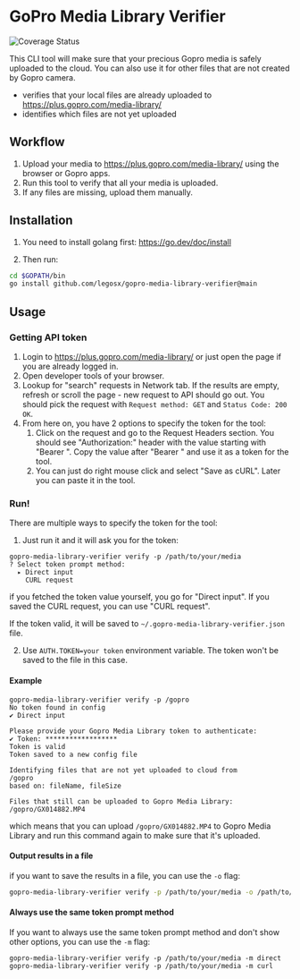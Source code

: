 # GoPro Media Library Verifier

![Coverage Status](https://coveralls.io/repos/github/legosx/gopro-media-library-verifier/badge.svg?branch=main)

This CLI tool will make sure that your precious Gopro media is safely uploaded to the cloud.
You can also use it for other files that are not created by Gopro camera.

* verifies that your local files are already uploaded to https://plus.gopro.com/media-library/
* identifies which files are not yet uploaded

## Workflow

1. Upload your media to https://plus.gopro.com/media-library/ using the browser or Gopro apps.
2. Run this tool to verify that all your media is uploaded.
3. If any files are missing, upload them manually.

## Installation

1. You need to install golang first:
   https://go.dev/doc/install

2. Then run:

```bash
cd $GOPATH/bin
go install github.com/legosx/gopro-media-library-verifier@main
```

## Usage

### Getting API token

1. Login to https://plus.gopro.com/media-library/ or just open the page if you are already logged in.
2. Open developer tools of your browser.
3. Lookup for "search" requests in Network tab. If the results are empty, refresh or scroll the page - new request to API should go out. 
You should pick the request with `Request method: GET` and `Status Code: 200 OK`.
4. From here on, you have 2 options to specify the token for the tool:
   1. Click on the request and go to the Request Headers section. You should see "Authorization:" header with the value
   starting with "Bearer ". Copy the value after "Bearer " and use it as a token for the tool.
   2. You can just do right mouse click and select "Save as cURL". Later you can paste it in the tool.

### Run!

There are multiple ways to specify the token for the tool:

1. Just run it and it will ask you for the token:
```
gopro-media-library-verifier verify -p /path/to/your/media
? Select token prompt method: 
  ▸ Direct input
    CURL request
```
if you fetched the token value yourself, you go for "Direct input".
If you saved the CURL request, you can use "CURL request".

If the token valid, it will be saved to `~/.gopro-media-library-verifier.json` file.

2. Use `AUTH.TOKEN=your token` environment variable. The token won't be saved to the file in this case.

#### Example

```
gopro-media-library-verifier verify -p /gopro
No token found in config
✔ Direct input

Please provide your Gopro Media Library token to authenticate:
✔ Token: ******************
Token is valid
Token saved to a new config file

Identifying files that are not yet uploaded to cloud from
/gopro
based on: fileName, fileSize

Files that still can be uploaded to Gopro Media Library:
/gopro/GX014882.MP4
```

which means that you can upload `/gopro/GX014882.MP4` to Gopro Media Library and run this command again to make sure that it's uploaded.

#### Output results in a file

if you want to save the results in a file, you can use the `-o` flag:

```bash
gopro-media-library-verifier verify -p /path/to/your/media -o /path/to/output/file
```

#### Always use the same token prompt method

If you want to always use the same token prompt method and don't show other options, you can use the `-m` flag:
```
gopro-media-library-verifier verify -p /path/to/your/media -m direct
gopro-media-library-verifier verify -p /path/to/your/media -m curl
```
